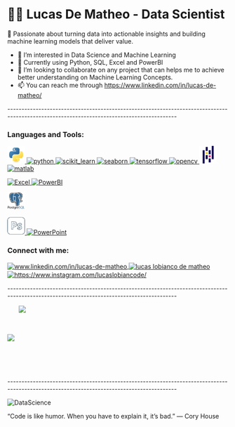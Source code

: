 # 👨‍💻 Lucas De Matheo - Data Scientist  
🌟 Passionate about turning data into actionable insights and building machine learning models that deliver value.

- 👀 I’m interested in Data Science and Machine Learning
- 🌱 Currently using Python, SQL, Excel and PowerBI 
- 💞️ I’m looking to collaborate on any project that can helps me to achieve better understanding on Machine Learning Concepts. 
- 📫 You can reach me through https://www.linkedin.com/in/lucas-de-matheo/ 

<a> ------------------------------------------------------------------------------------------------------------------------------------------ </a>

<h3 align="left">Languages and Tools:</h3>
<p align="left"> <a href="https://www.python.org" target="_blank" rel="noreferrer"> <img src="https://raw.githubusercontent.com/devicons/devicon/master/icons/python/python-original.svg" alt="python" width="40" height="40"/> </a> <a href="https://jupyter.org" target="_blank" rel="noreferrer"> <img src="https://jupyter.org/assets/homepage/main-logo.svg" alt="python" width="40" height="40"/> </a> <a href="https://scikit-learn.org/" target="_blank" rel="noreferrer"> <img src="https://upload.wikimedia.org/wikipedia/commons/0/05/Scikit_learn_logo_small.svg" alt="scikit_learn" width="40" height="40"/> </a> <a href="https://seaborn.pydata.org/" target="_blank" rel="noreferrer"> <img src="https://seaborn.pydata.org/_images/logo-mark-lightbg.svg" alt="seaborn" width="40" height="40"/> </a> <a href="https://www.tensorflow.org" target="_blank" rel="noreferrer"> <img src="https://www.vectorlogo.zone/logos/tensorflow/tensorflow-icon.svg" alt="tensorflow" width="40" height="40"/> </a> <a href="https://opencv.org/" target="_blank" rel="noreferrer"> <img src="https://www.vectorlogo.zone/logos/opencv/opencv-icon.svg" alt="opencv" width="40" height="40"/> </a> <a href="https://pandas.pydata.org/" target="_blank" rel="noreferrer"> <img src="https://raw.githubusercontent.com/devicons/devicon/2ae2a900d2f041da66e950e4d48052658d850630/icons/pandas/pandas-original.svg" alt="pandas" width="40" height="40"/> </a> 
<a href="https://www.mathworks.com/" target="_blank" rel="noreferrer"> <img src="https://upload.wikimedia.org/wikipedia/commons/2/21/Matlab_Logo.png" alt="matlab" width="40" height="40"/> </a>  
  
  
 <a href="https://www.microsoft.com/pt-br/microsoft-365/p/excel/CFQ7TTC0HR4R?ef_id=3bd85d1ba49d17658da23cf168c08719:G:s&OCID=AID2200006_SEM_3bd85d1ba49d17658da23cf168c08719:G:s&lnkd=Bing_O365SMB_Brand&msclkid=3bd85d1ba49d17658da23cf168c08719" target="_blank" rel="noreferrer"> <img src="https://upload.wikimedia.org/wikipedia/commons/thumb/3/34/Microsoft_Office_Excel_%282019%E2%80%93present%29.svg/100px-Microsoft_Office_Excel_%282019%E2%80%93present%29.svg.png" alt="Excel" width="40" height="40"/> </a> <a href="https://powerbi.microsoft.com/pt-br/desktop/" target="_blank" rel="noreferrer"> <img src="https://upload.wikimedia.org/wikipedia/commons/thumb/c/cf/New_Power_BI_Logo.svg/640px-New_Power_BI_Logo.svg.png" alt="PowerBI" width="40" height="40"/> </a> 
  

<a href="https://www.postgresql.org" target="_blank" rel="noreferrer"> <img src="https://raw.githubusercontent.com/devicons/devicon/master/icons/postgresql/postgresql-original-wordmark.svg" alt="postgresql" width="40" height="40"/> </a> 
  
 <a href="https://www.photoshop.com/en" target="_blank" rel="noreferrer"> <img src="https://raw.githubusercontent.com/devicons/devicon/master/icons/photoshop/photoshop-line.svg" alt="photoshop" width="40" height="40"/> </a> <a href="https://pt.wikipedia.org/wiki/Microsoft_PowerPoint" target="_blank" rel="noreferrer"> <img src="https://upload.wikimedia.org/wikipedia/commons/thumb/0/0d/Microsoft_Office_PowerPoint_%282019%E2%80%93present%29.svg/100px-Microsoft_Office_PowerPoint_%282019%E2%80%93present%29.svg.png" alt="PowerPoint" width="40" height="40"/> </a> </p> 
 

<h3 align="left">Connect with me:</h3>
<p align="left">
<a href="https://linkedin.com/in/www.linkedin.com/in/lucas-de-matheo" target="blank"><img align="center" src="https://raw.githubusercontent.com/rahuldkjain/github-profile-readme-generator/master/src/images/icons/Social/linked-in-alt.svg" alt="www.linkedin.com/in/lucas-de-matheo" height="30" width="40" />
<a href="https://kaggle.com/lucas lobianco de matheo" target="blank"><img align="center" src="https://raw.githubusercontent.com/rahuldkjain/github-profile-readme-generator/master/src/images/icons/Social/kaggle.svg" alt="lucas lobianco de matheo" height="30" width="40" /></a>
<a href="https://instagram.com/https://www.instagram.com/lucaslobiancode/" target="blank"><img align="center" src="https://raw.githubusercontent.com/rahuldkjain/github-profile-readme-generator/master/src/images/icons/Social/instagram.svg" alt="https://www.instagram.com/lucaslobiancode/" height="30" width="40" /></a>

</p>

<a> ------------------------------------------------------------------------------------------------------------------------------------------ </a>
  
<div style="display: flex; align-items: center; gap: 10px;">
  <a href="https://github.com/LucasDeMatheo">
    <img height="150em" src="https://github-readme-stats.vercel.app/api?username=LucasDeMatheo&count_private=true&include_all_commits=true&show_icons=true&theme=dracula&hide_border=false&show_owner=true"/>
  </a>
  <img height="150em" src="https://github-readme-stats.vercel.app/api/top-langs/?username=LucasDeMatheo&layout=compact"/>
</div>


  
<a> ------------------------------------------------------------------------------------------------------------------------------------------ </a>


![DataScience](https://user-images.githubusercontent.com/10830272/150546184-8f54b0dd-f0a1-44d0-b29f-8bf964afdaf2.png)


<!---
LucasDeMatheo/LucasDeMatheo is a ✨ special ✨ repository because its README.md (this file) appears on your GitHub profile.
You can click the Preview link to take a look at your changes.
--->
“Code is like humor. When you have to explain it, it’s bad.” — Cory House
